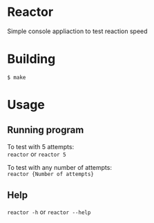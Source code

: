 # Reactor
Simple console appliaction to test reaction speed  

# Building
`$ make`  

# Usage
## Running program
To test with 5 attempts:  
` reactor ` or ` reactor 5 `  

To test with any number of attempts:  
` reactor {Number of attempts} `  

## Help
` reactor -h ` or ` reactor --help `